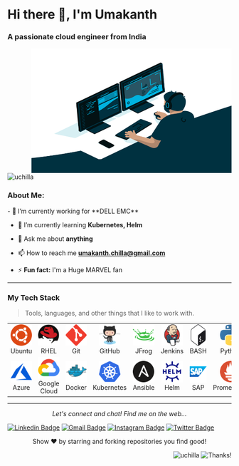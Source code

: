 <h1 align="left">Hi there 👋, I'm Umakanth</h1>
<h3 align="left">A passionate cloud engineer from India</h3>
<img align="right" alt="GIF" src="https://github.com/uchilla/uchilla/blob/main/code.gif?raw=true" width="450" height="280" />
<p align="left"> <img src="https://komarev.com/ghpvc/?username=uchilla&label=Profile%20views&color=0eb4a9&style=flat" alt="uchilla" /> </p>
<h3 align="left">About Me:</h3>
- 🔭 I’m currently working for **DELL EMC**

- 🌱 I’m currently learning **Kubernetes, Helm**

- 💬 Ask me about **anything**

- 📫 How to reach me **umakanth.chilla@gmail.com**

- ⚡ **Fun fact:** I'm a Huge MARVEL fan

---

<h3 align="left" id="uchilla-tech">My Tech Stack</h3>

> Tools, languages, and other things that I like to work with.
<table>
  <tr>
    <td align="center"  width="96">
      <a href="#uchilla-tech">
        <img src="./images/ubuntu.svg" width="48" height="48" alt="Ubuntu" />
      </a>
      <br>Ubuntu
    </td>
    <td align="center"  width="96">
      <a href="#uchilla-tech">
        <img src="./images/redhat.svg" width="48" height="48" alt="RHEL" />
      </a>
      <br>RHEL
    </td>
    <td align="center" width="96">
      <a href="#uchilla-tech">
        <img src="./images/git.svg" width="48" height="48" alt="Git" />
      </a>
      <br>Git
    </td>
    <td align="center" width="96">
      <a href="#uchilla-tech">
        <img src="./images/github.svg" width="48" height="48" alt="GitHub" />
      </a>
      <br>GitHub
    </td>
    <td align="center" width="96">
      <a href="#uchilla-tech">
        <img src="./images/jfrog.svg" width="48" height="48" alt="JFrog" />
      </a>
      <br>JFrog
    </td>
    <td align="center" width="96">
      <a href="#uchilla-tech">
        <img src="./images/jenkins.svg" width="48" height="48" alt="Jenkins" />
      </a>
      <br>Jenkins
    </td>
    <td align="center" width="96">
      <a href="#uchilla-tech">
        <img src="./images/bash.svg" width="48" height="48" alt="Bash" />
      </a>
      <br>BASH
    </td>
    <td align="center" width="96">
      <a href="#uchilla-tech">
        <img src="./images/python.svg" width="48" height="48" alt="Python" />
      </a>
      <br>Python
    </td>
  <tr>
    <td align="center" width="96"> 
      <a href="#uchilla-tech" >
        <img src="./images/azure.svg" width="48" height="48" alt="Microsoft Azure" />
      </a>
      <br>Azure
    </td>
    <td align="center" width="96"> 
      <a href="#uchilla-tech" >
        <img src="./images/google_cloud.svg" width="48" height="48" alt="Google Cloud" />
      </a>
      <br>Google Cloud
    </td>
    <td align="center" width="96"> 
      <a href="#uchilla-tech" >
        <img src="./images/docker.svg" width="48" height="48" alt="Docker" />
      </a>
      <br>Docker
    </td>
    <td align="center" width="96">
      <a href="#uchilla-tech" >
        <img src="./images/kubernetes.svg" width="48" height="48" alt="Kubernetes" />
      </a>
      <br>Kubernetes
    </td>
    <td align="center" width="96">
      <a href="#uchilla-tech">
        <img src="./images/ansible.svg" width="48" height="48" alt="Ansible" />
      </a>
      <br>Ansible
    </td>
    <td align="center"  width="96">
      <a href="#uchilla-tech">
        <img src="./images/helm.svg" width="48" height="48" alt="Helm" />
      </a>
      <br>Helm
    </td>
    <td align="center" width="96">
      <a href="#uchilla-tech" >
        <img src="./images/sap.svg" width="48" height="48" alt="SAP" />
      </a>
      <br>SAP
    </td>
    <td align="center" width="96">
      <a href="#uchilla-tech" >
        <img src="./images/prometheus.svg" width="48" height="48" alt="Prometheus" />
      </a>
      <br>Prometheus
    </td>
  </tr>
</table>
 
 ---
 
<p align="center">
  <i>Let's connect and chat! Find me on the web...</i>
  
   [![Linkedin Badge](https://img.shields.io/badge/-umakanth.chilla-blue?style=flat-square&logo=Linkedin&logoColor=white&link=https://www.linkedin.com/in/umakanth-reddy-chilla/)](https://www.linkedin.com/in/umakanth-reddy-chilla/) 
   [![Gmail Badge](https://img.shields.io/badge/-umakanth.chilla@gmail.com-c14438?style=flat-square&logo=Gmail&logoColor=white&link=mailto:umakanth.chilla@gmail.com)](mailto:umakanth.chilla@gmail.com)
   [![Instagram Badge](https://img.shields.io/badge/-@umakanth-purple?style=flat&logo=instagram&logoColor=white&link=https://instagram.com/umakanth/)](https://instagram.com/umakanth) 
  [![Twitter Badge](https://img.shields.io/badge/@umakanth-1ca0f1?style=flat-square&labelColor=1ca0f1&logo=twitter&logoColor=white&link=https://twitter.com/umakanth)](https://twitter.com/umakanth)
  
  <p align="center">
    Show ❤️ by starring and forking repositories you find good!
  </p>
</p> 

<div align="right">
  
<img src="https://komarev.com/ghpvc/?username=uchilla&label=Profile%20views&color=0eb4a9&style=flat" alt="uchilla" /> ![Thanks!](https://img.shields.io/badge/Thanks%20for%20visiting-!-1EAEDB.svg)

</div>

